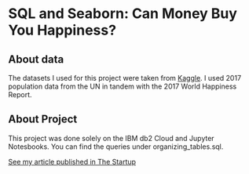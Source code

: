# SQL and Seaborn: Can Money Buy You Happiness? 

## About data
The datasets I used for this project were taken from [Kaggle](https://www.kaggle.com/datasets). I used 2017 population data from the UN in tandem with the 2017 World Happiness Report. 

## About Project
This project was done solely on the IBM db2 Cloud and Jupyter Notesbooks. You can find the queries under organizing_tables.sql. 

[See my article published in The Startup](https://medium.com/swlh/sql-seaborn-can-money-buy-you-happiness-b814b09324b5)

